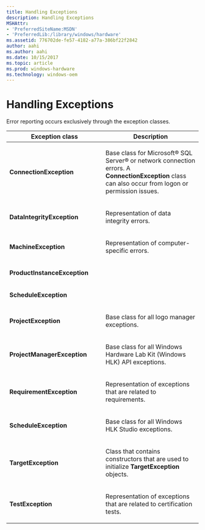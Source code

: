 ```yaml
---
title: Handling Exceptions
description: Handling Exceptions
MSHAttr:
- 'PreferredSiteName:MSDN'
- 'PreferredLib:/library/windows/hardware'
ms.assetid: 776702de-fe57-4182-a77a-386bf22f2842
author: aahi
ms.author: aahi
ms.date: 10/15/2017
ms.topic: article
ms.prod: windows-hardware
ms.technology: windows-oem
---
```


# Handling Exceptions


Error reporting occurs exclusively through the exception classes.

<table>
<colgroup>
<col width="50%" />
<col width="50%" />
</colgroup>
<thead>
<tr class="header">
<th>Exception class</th>
<th>Description</th>
</tr>
</thead>
<tbody>
<tr class="odd">
<td><p><strong>ConnectionException</strong></p></td>
<td><p>Base class for Microsoft® SQL Server® or network connection errors. A <strong>ConnectionException</strong> class can also occur from logon or permission issues.</p></td>
</tr>
<tr class="even">
<td><p><strong>DataIntegrityException</strong></p></td>
<td><p>Representation of data integrity errors.</p></td>
</tr>
<tr class="odd">
<td><p><strong>MachineException</strong></p></td>
<td><p>Representation of computer-specific errors.</p></td>
</tr>
<tr class="even">
<td><p><strong>ProductInstanceException</strong></p></td>
<td><p></p></td>
</tr>
<tr class="odd">
<td><p><strong>ScheduleException</strong></p></td>
<td><p></p></td>
</tr>
<tr class="even">
<td><p><strong>ProjectException</strong></p></td>
<td><p>Base class for all logo manager exceptions.</p></td>
</tr>
<tr class="odd">
<td><p><strong>ProjectManagerException</strong></p></td>
<td><p>Base class for all Windows Hardware Lab Kit (Windows HLK) API exceptions.</p></td>
</tr>
<tr class="even">
<td><p><strong>RequirementException</strong></p></td>
<td><p>Representation of exceptions that are related to requirements.</p></td>
</tr>
<tr class="odd">
<td><p><strong>ScheduleException</strong></p></td>
<td><p>Base class for all Windows HLK Studio exceptions.</p></td>
</tr>
<tr class="even">
<td><p><strong>TargetException</strong></p></td>
<td><p>Class that contains constructors that are used to initialize <strong>TargetException</strong> objects.</p></td>
</tr>
<tr class="odd">
<td><p><strong>TestException</strong></p></td>
<td><p>Representation of exceptions that are related to certification tests.</p></td>
</tr>
</tbody>
</table>

 

 

 






